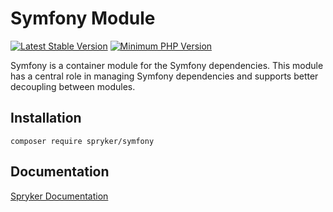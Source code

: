 # Symfony Module
[![Latest Stable Version](https://poser.pugx.org/spryker/symfony/v/stable.svg)](https://packagist.org/packages/spryker/symfony)
[![Minimum PHP Version](https://img.shields.io/badge/php-%3E%3D%208.3-8892BF.svg)](https://php.net/)

Symfony is a container module for the Symfony dependencies. This module has a central role in managing Symfony dependencies and supports better decoupling between modules.

## Installation

```
composer require spryker/symfony
```

## Documentation

[Spryker Documentation](https://docs.spryker.com)
